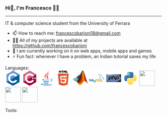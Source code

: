 ### Hi👋, I'm Francesco 🙋‍♂️
-------------------------------------------------------------------------------------------------
IT & computer science student from the University of Ferrara

- 📫 How to reach me: francescobarioni18@gmail.com
- 👨‍💻 All of my projects are available at https://github.com/francescobarioni
- 🔭 I am currently working on it on web apps, mobile apps and games 
- ⚡ Fun fact: whenever I have a problem, an Indian tutorial saves my life

Languages:
<br>
<img src="https://github.com/francescobarioni/img/blob/main/c-original.svg" data-canonical-src="https://github.com/francescobarioni/img/blob/main/c-original.svg" width="50" height="50" />
<img src="https://github.com/francescobarioni/img/blob/main/c%2B%2B-original.svg" data-canonical-src="https://github.com/francescobarioni/img/blob/main/c%2B%2B-original.svg" width="50" height="50" />
<img src="https://github.com/francescobarioni/img/blob/main/java-original.svg" data-canonical-src="https://github.com/francescobarioni/img/blob/main/java-original.svg" width="50" height="50" />
<img src="https://github.com/francescobarioni/img/blob/main/html5-original-wordmark.svg" data-canonical-src="https://github.com/francescobarioni/img/blob/main/html5-original-wordmark.svg" width="50" height="50" />
<img src="https://github.com/francescobarioni/img/blob/main/matlab.png" data-canonical-src="https://github.com/francescobarioni/img/blob/main/matlab.png" width="50" height="50" />
<img src="https://github.com/francescobarioni/img/blob/main/mysql-original-wordmark.svg" data-canonical-src="https://github.com/francescobarioni/img/blob/main/mysql-original-wordmark.svg" width="50" height="50" />
<img src="https://github.com/francescobarioni/img/blob/main/php-original.svg" data-canonical-src="https://github.com/francescobarioni/img/blob/main/php-original.svg" width="50" height="50" />
<img src="https://github.com/francescobarioni/img/blob/main/python-original.svg" data-canonical-src="https://github.com/francescobarioni/img/blob/main/python-original.svg" width="50" height="50" />
<img src="https://img.icons8.com/dusk/344/css3.png" data-canonical-src="https://img.icons8.com/dusk/344/css3.png" width="50" height="50" />
<img src="https://img.icons8.com/external-flaticons-lineal-color-flat-icons/344/external-java-script-mobile-app-development-flaticons-lineal-color-flat-icons.png" data-canonical-src="https://img.icons8.com/external-flaticons-lineal-color-flat-icons/344/external-java-script-mobile-app-development-flaticons-lineal-color-flat-icons.png" width="50" height="50" />
<img src="https://img.icons8.com/arcade/344/r.png" data-canonical-src="https://img.icons8.com/arcade/344/r.png" width="50" height="50" />

Tools:
<br>
<i class="fa-brands fa-laravel"></i>

<!--
**francescobarioni/francescobarioni** is a ✨ _special_ ✨ repository because its `README.md` (this file) appears on your GitHub profile.

Here are some ideas to get you started:
- 🌱 I’m currently learning ...
- 👯 I’m looking to collaborate on ...
- 🤔 I’m looking for help with ...
- 💬 Ask me about ...
- 😄 Pronouns: ...
-->
